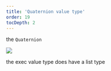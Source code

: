 ```yaml
---
title: 'Quaternion value type'
order: 19
tocDepth: 2
---
```


the ``` Quaternion ```

![](https://github.com/Alexa-RR/RecRoomCV2-Docs/blob/master/content/Images/Bool.gif?raw=true)

<info> the exec value type does have a list type </info>